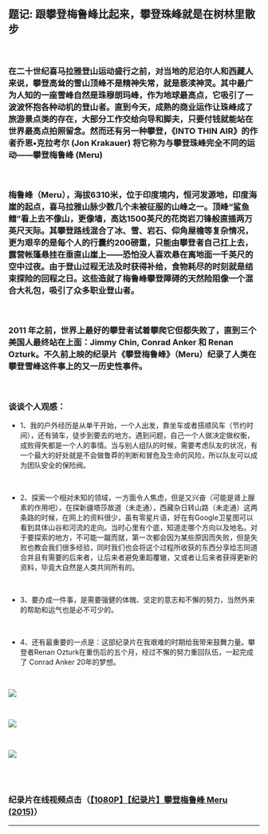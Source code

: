 <!-- 
.. link: 
.. description: 
.. tags: other
.. date: 2015/12/06 14:25:04
.. title: Meru
.. slug: meru
-->


## 题记: 跟攀登梅鲁峰比起来，攀登珠峰就是在树林里散步


<br/>

### 在二十世纪喜马拉雅登山运动盛行之前，对当地的尼泊尔人和西藏人来说，攀登高耸的雪山顶峰不是精神失常，就是亵渎神灵。其中最广为人知的一座雪峰自然是珠穆朗玛峰，作为地球最高点，它吸引了一波波怀抱各种动机的登山者。直到今天，成熟的商业运作让珠峰成了旅游景点类的存在，大部分工作交给向导和脚夫，只要付钱就能站在世界最高点拍照留念。然而还有另一种攀登，《INTO THIN AIR》的作者乔恩•克拉考尔 (Jon Krakauer) 将它称为与攀登珠峰完全不同的运动——攀登梅鲁峰 (Meru)


<br/>

### 梅鲁峰（Meru），海拔6310米，位于印度境内，恒河发源地，印度海崖的起点，喜马拉雅山脉少数几个未被征服的山峰之一。顶峰“鲨鱼鳍”看上去不像山，更像墙，高达1500英尺的花岗岩刀锋般直插两万英尺天际。其攀登路线混合了冰、雪、岩石、仰角屋檐等复杂情况，更为艰辛的是每个人的行囊约200磅重，只能由攀登者自己扛上去，露营帐篷悬挂在垂直山崖上——恐怕没人喜欢悬在离地面一千英尺的空中过夜。由于登山过程无法及时获得补给，食物耗尽的时刻就是结束探险的回程之日。这些造就了梅鲁峰攀登障碍的天然险阻像一个混合大礼包，吸引了众多职业登山者。 


<br/>

### 2011 年之前，世界上最好的攀登者试着攀爬它但都失败了，直到三个美国人最终站在上面：Jimmy Chin, Conrad Anker 和 Renan Ozturk。不久前上映的纪录片《攀登梅鲁峰》（Meru）纪录了人类在攀登雪峰这件事上的又一历史性事件。


<br/>

<!-- TEASER_END -->

### 谈谈个人观感：


 - 1、我的户外经历是从单干开始，一个人出发，靠坐车或者搭顺风车（节约时间），还有骑车，徒步到要去的地方。遇到问题，自己一个人做决定做权衡，成败得失都是一个人的事情。当与别人组队的时候，需要考虑队友的状况，有一个最大的好处就是不会做鲁莽的判断和冒危及生命的风险，所以队友可以成为团队安全的保险阀。

<br/>


 - 2、探索一个相对未知的领域，一方面令人焦虑，但是又兴奋（可能是肾上腺素的作用吧），在探新疆塔莎故道（未走通），西藏杂日转山路（未走通）这两条路的时候，在网上的资料很少，虽有零星片语，好在有Google卫星图可以看到具体山谷和河流的走向。当时心里有个底，知道走哪个方向以及地名。对于要探索的地方，不可能一蹴而就，第一次都会因为某些原因而失败，但是失败也教会我们很多经验，同时我们也会将这个过程所收获的东西分享给志同道合并且有需要的后来者，让后来者避免重蹈覆辙，又或者让后来者获得更新的资料，毕竟大自然是人类共同所有的。

<br/>



 - 3、要办成一件事，是需要强健的体魄、坚定的意志和不懈的努力，当然外来的帮助和运气也是必不可少的。
 

<br/>
 
 - 4、还有最重要的一点是：这部纪录片在我艰难的时期给我带来鼓舞力量。攀登者Renan Ozturk在重伤后的五个月，经过不懈的努力重回队伍，一起完成了 Conrad Anker 20年的梦想。
 

<br/>

![](http://ww2.sinaimg.cn/mw1024/67804861jw1ez0r7zpbjij211y0lcdky.jpg)

<br/>

![](http://ww2.sinaimg.cn/mw1024/67804861jw1ez0pffkndrj211y0lcjt4.jpg)

<br/>

![](http://ww2.sinaimg.cn/mw1024/67804861jw1ez0pferi03j211y0lc42h.jpg)

<br/>

<br/>

### 纪录片在线视频点击（<a href="http://www.bilibili.com/video/av3250092/" target="_blank">【1080P】【纪录片】攀登梅鲁峰 Meru (2015)</a>）


 * * *

